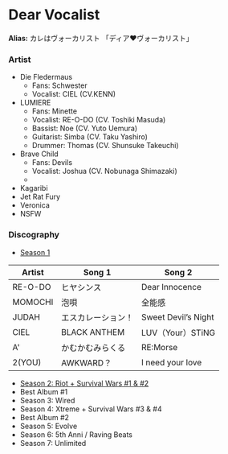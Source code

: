 # Dear Vocalist
**Alias:** カレはヴォーカリスト 「ディア❤ヴォーカリスト」

### Artist
- Die Fledermaus
  - Fans: Schwester
  - Vocalist: CIEL (CV.KENN)
- LUMIERE
  - Fans: Minette
  - Vocalist: RE-O-DO (CV. Toshiki Masuda)
  - Bassist: Noe (CV. Yuto Uemura)
  - Guitarist: Simba (CV. Taku Yashiro)
  - Drummer: Thomas (CV. Shunsuke Takeuchi)
- Brave Child
  - Fans: Devils
  - Vocalist: Joshua (CV. Nobunaga Shimazaki)
  - 
- Kagaribi
- Jet Rat Fury
- Veronica
- NSFW

### Discography
- [Season 1](http://rejetweb.jp/dearvo/)

Artist | Song 1 | Song 2
------ | ------ | -------
RE-O-DO | ヒヤシンス | Dear Innocence
MOMOCHI | 泡唄 | 全能感
JUDAH | エスカレーション！ | Sweet Devil’s Night
CIEL | BLACK ANTHEM | LUV（Your）STiNG
A' | かむかむみらくる | RE:Morse
2(YOU) | AWKWARD？ | I need your love

- [Season 2: Riot + Survival Wars #1 & #2](http://rejetweb.jp/dearvo2/)
- Best Album #1
- Season 3: Wired
- Season 4: Xtreme + Survival Wars #3 & #4
- Best Album #2
- Season 5: Evolve
- Season 6: 5th Anni / Raving Beats
- Season 7: Unlimited
